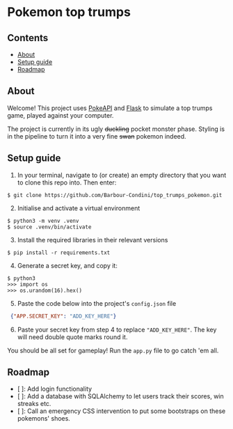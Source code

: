 # Pokemon top trumps

## Contents
- [About](#about)
- [Setup guide](#setup-guide)
- [Roadmap](#roadmap)

## About

Welcome! This project uses [PokeAPI](https://pokeapi.co/) and [Flask](https://flask.palletsprojects.com/en/2.3.x/) to simulate a top trumps game, played against your computer.

The project is currently in its ugly ~~duckling~~ pocket monster phase. Styling is in the pipeline to turn it into a very fine ~~swan~~ pokemon indeed.

## Setup guide

1. In your terminal, navigate to (or create) an empty directory that you want to clone this repo into. Then enter:
```
$ git clone https://github.com/Barbour-Condini/top_trumps_pokemon.git
```

2. Initialise and activate a virtual environment 
```
$ python3 -m venv .venv
$ source .venv/bin/activate
```

3.  Install the required libraries in their relevant versions
```
$ pip install -r requirements.txt
```

4. Generate a secret key, and copy it:

```
$ python3
>>> import os
>>> os.urandom(16).hex()
```

5. Paste the code below into the project's `config.json` file
```json
 {"APP.SECRET_KEY": "ADD_KEY_HERE"}
```

6. Paste your secret key from step 4 to replace `"ADD_KEY_HERE"`. The key will need double quote marks round it.



You should be all set for gameplay! Run the `app.py` file to go catch 'em all.


## Roadmap
- [ ]: Add login functionality 
- [ ]: Add a database with SQLAlchemy to let users track their scores, win streaks etc.
- [ ]: Call an emergency CSS intervention to put some bootstraps on these pokemons' shoes.
